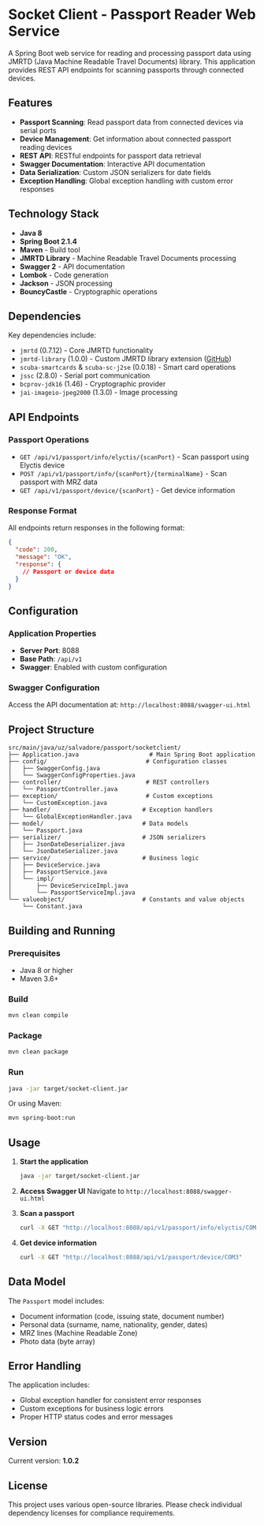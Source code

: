 # Socket Client - Passport Reader Web Service

A Spring Boot web service for reading and processing passport data using JMRTD (Java Machine Readable Travel Documents) library. This application provides REST API endpoints for scanning passports through connected devices.

## Features

- **Passport Scanning**: Read passport data from connected devices via serial ports
- **Device Management**: Get information about connected passport reading devices
- **REST API**: RESTful endpoints for passport data retrieval
- **Swagger Documentation**: Interactive API documentation
- **Data Serialization**: Custom JSON serializers for date fields
- **Exception Handling**: Global exception handling with custom error responses

## Technology Stack

- **Java 8**
- **Spring Boot 2.1.4**
- **Maven** - Build tool
- **JMRTD Library** - Machine Readable Travel Documents processing
- **Swagger 2** - API documentation
- **Lombok** - Code generation
- **Jackson** - JSON processing
- **BouncyCastle** - Cryptographic operations

## Dependencies

Key dependencies include:
- `jmrtd` (0.7.12) - Core JMRTD functionality
- `jmrtd-library` (1.0.0) - Custom JMRTD library extension ([GitHub](https://github.com/Salvadore1987/jmrtdlibrary))
- `scuba-smartcards` & `scuba-sc-j2se` (0.0.18) - Smart card operations
- `jssc` (2.8.0) - Serial port communication
- `bcprov-jdk16` (1.46) - Cryptographic provider
- `jai-imageio-jpeg2000` (1.3.0) - Image processing

## API Endpoints

### Passport Operations
- `GET /api/v1/passport/info/elyctis/{scanPort}` - Scan passport using Elyctis device
- `POST /api/v1/passport/info/{scanPort}/{terminalName}` - Scan passport with MRZ data
- `GET /api/v1/passport/device/{scanPort}` - Get device information

### Response Format
All endpoints return responses in the following format:
```json
{
  "code": 200,
  "message": "OK",
  "response": {
    // Passport or device data
  }
}
```

## Configuration

### Application Properties
- **Server Port**: 8088
- **Base Path**: `/api/v1`
- **Swagger**: Enabled with custom configuration

### Swagger Configuration
Access the API documentation at: `http://localhost:8088/swagger-ui.html`

## Project Structure

```
src/main/java/uz/salvadore/passport/socketclient/
├── Application.java                    # Main Spring Boot application
├── config/                            # Configuration classes
│   ├── SwaggerConfig.java
│   └── SwaggerConfigProperties.java
├── controller/                        # REST controllers
│   └── PassportController.java
├── exception/                         # Custom exceptions
│   └── CustomException.java
├── handler/                          # Exception handlers
│   └── GlobalExceptionHandler.java
├── model/                            # Data models
│   └── Passport.java
├── serializer/                       # JSON serializers
│   ├── JsonDateDeserializer.java
│   └── JsonDateSerializer.java
├── service/                          # Business logic
│   ├── DeviceService.java
│   ├── PassportService.java
│   └── impl/
│       ├── DeviceServiceImpl.java
│       └── PassportServiceImpl.java
└── valueobject/                      # Constants and value objects
    └── Constant.java
```

## Building and Running

### Prerequisites
- Java 8 or higher
- Maven 3.6+

### Build
```bash
mvn clean compile
```

### Package
```bash
mvn clean package
```

### Run
```bash
java -jar target/socket-client.jar
```

Or using Maven:
```bash
mvn spring-boot:run
```

## Usage

1. **Start the application**
   ```bash
   java -jar target/socket-client.jar
   ```

2. **Access Swagger UI**
   Navigate to `http://localhost:8088/swagger-ui.html`

3. **Scan a passport**
   ```bash
   curl -X GET "http://localhost:8088/api/v1/passport/info/elyctis/COM3"
   ```

4. **Get device information**
   ```bash
   curl -X GET "http://localhost:8088/api/v1/passport/device/COM3"
   ```

## Data Model

The `Passport` model includes:
- Document information (code, issuing state, document number)
- Personal data (surname, name, nationality, gender, dates)
- MRZ lines (Machine Readable Zone)
- Photo data (byte array)

## Error Handling

The application includes:
- Global exception handler for consistent error responses
- Custom exceptions for business logic errors
- Proper HTTP status codes and error messages

## Version

Current version: **1.0.2**

## License

This project uses various open-source libraries. Please check individual dependency licenses for compliance requirements.